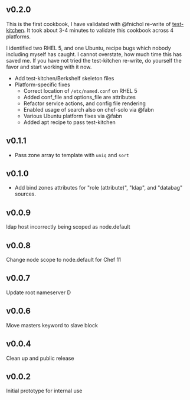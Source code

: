 ## v0.2.0

This is the first cookbook, I have validated with @fnichol re-write
of [test-kitchen](https://github.com/opscode/test-kitchen).  It took
about 3-4 minutes to validate this cookbook across 4 platforms.

I identified two RHEL 5, and one Ubuntu, recipe bugs which nobody
including myself has caught.  I cannot overstate, how much time this
has saved me.  If you have not tried the test-kitchen re-write,
do yourself the favor and start working with it now.

* Add test-kitchen/Berkshelf skeleton files
* Platform-specific fixes
  - Correct location of `/etc/named.conf` on RHEL 5
  - Added conf_file and options_file are attributes
  - Refactor service actions, and config file rendering
  - Enabled usage of search also on chef-solo via @fabn
  - Various Ubuntu platform fixes via @fabn
  - Added apt recipe to pass test-kitchen

## v0.1.1

* Pass zone array to template with `uniq` and `sort` 

## v0.1.0

* Add bind zones attributes for "role (attribute)",
  "ldap", and "databag" sources.

## v0.0.9

ldap host incorrectly being scoped as node.default

## v0.0.8

Change node scope to node.default for Chef 11

## v0.0.7

Update root nameserver D

## v0.0.6

Move masters keyword to slave block

## v0.0.4

Clean up and public release

## v0.0.2

Initial prototype for internal use
